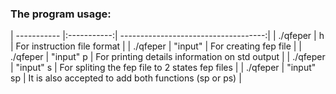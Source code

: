 ### The program usage: ###
| ----------- |:-----------:| ------------------------------------:|
|    ./qfeper |  h          |          For instruction file format |
|    ./qfeper | "input"     |          For creating fep file       | 
|    ./qfeper | "input" p   |          For printing details information on std output |
|    ./qfeper | "input" s   |          For spliting the fep file to 2 states fep files |
|    ./qfeper | "input" sp  |          It is also accepted to add both functions (sp or ps) |